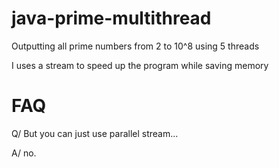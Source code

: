 # java-prime-multithread
Outputting all prime numbers from 2 to 10^8 using 5 threads

I uses a stream to speed up the program while saving memory

# FAQ
Q/ But you can just use parallel stream...

A/ no.
